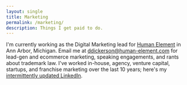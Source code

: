 ```yaml
---
layout: single
title: Marketing
permalink: /marketing/
description: Things I get paid to do.
---
```


I'm currently working as the Digital Marketing lead for [Human Element](https://www.human-element.com/) in Ann Arbor, Michigan. Email me at [ddickerson@human-element.com](mailto:ddickerson@human-element.com) for lead-gen and ecommerce marketing, speaking engagements, and rants about trademark law. I've worked in-house, agency, venture capital, startups, and franchise marketing over the last 10 years; here's my [intermittently updated LinkedIn](https://www.linkedin.com/in/danecd).

<!-- [![](/assets/images/Ted_Turner.jpg){:width="50%"}{:.portfolio}](/assets/images/Ted_Turner.jpg) -->